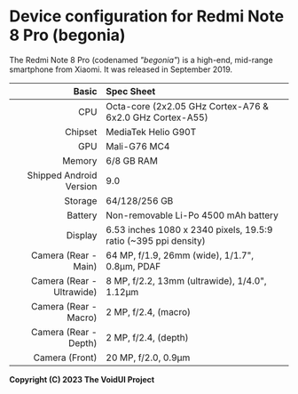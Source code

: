Device configuration for Redmi Note 8 Pro (begonia)
===================================================

The Redmi Note 8 Pro (codenamed _"begonia"_) is a high-end, mid-range smartphone from Xiaomi.
It was released in September 2019.

| Basic                      | Spec Sheet                                                                                                                     |
| --------------------------:|:------------------------------------------------------------------------------------------------------------------------------ |
| CPU                        | Octa-core (2x2.05 GHz Cortex-A76 & 6x2.0 GHz Cortex-A55)                                                                       |
| Chipset                    | MediaTek Helio G90T                                                                                                            |
| GPU                        | Mali-G76 MC4                                                                                                                   |
| Memory                     | 6/8 GB RAM                                                                                                                     |
| Shipped Android Version    | 9.0                                                                                                                            |
| Storage                    | 64/128/256 GB                                                                                                                  |
| Battery                    | Non-removable Li-Po 4500 mAh battery                                                                                           |
| Display                    | 6.53 inches 1080 x 2340 pixels, 19.5:9 ratio (~395 ppi density)                                                                |
| Camera (Rear - Main)       | 64 MP, f/1.9, 26mm (wide), 1/1.7", 0.8µm, PDAF                                                                                 |
| Camera (Rear - Ultrawide)  |  8 MP, f/2.2, 13mm (ultrawide), 1/4.0", 1.12µm                                                                                 |
| Camera (Rear - Macro)      |  2 MP, f/2.4, (macro)                                                                                                          |
| Camera (Rear - Depth)      |  2 MP, f/2.4, (depth)                                                                                                          |
| Camera (Front)             | 20 MP, f/2.0, 0.9µm                                                                                                            |


**Copyright (C) 2023 The VoidUI Project**
